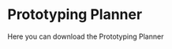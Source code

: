 <!DOCTYPE html>
<html>
<body>
<h1>Prototyping Planner</h1>
Here you can download the Prototyping Planner
  
  
</body>
</html>
